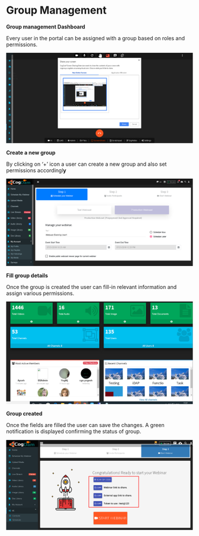 # Group Management

**Group management Dashboard**

Every user in the portal can be assigned with a group based on roles and permissions.

![](../../.gitbook/assets/image%20%28164%29.png)

**Create a new group**

By clicking on ‘+’ icon a user can create a new group and also set permissions accordingl**y**

![](../../.gitbook/assets/image%20%28263%29.png)

**Fill group details**

Once the group is created the user can fill-in relevant information and assign various permissions.

![](../../.gitbook/assets/image%20%2823%29.png)

**Group created**

Once the fields are filled the user can save the changes. A green notification is displayed confirming the status of group.

![](../../.gitbook/assets/image%20%28272%29.png)

